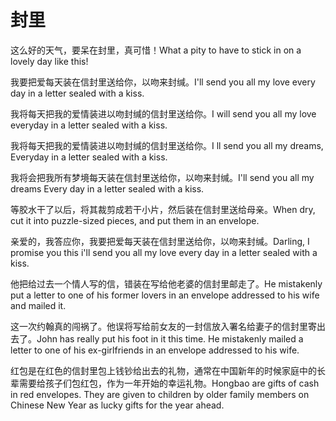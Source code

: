 # 封里

<p><span class="chinese">这么好的天气，要呆在封里，真可惜！</span><span class="english">What a pity to have to stick in on a lovely day like this!</span></p>

<p><span class="chinese">我要把爱每天装在信封里送给你，以吻来封缄。</span><span class="english">I'll send you all my love every day in a letter sealed with a kiss.</span></p>

<p><span class="chinese">我将每天把我的爱情装进以吻封缄的信封里送给你。</span><span class="english">I will send you all my love everyday in a letter sealed with a kiss.</span></p>

<p><span class="chinese">我将每天把我的爱情装进以吻封缄的信封里送给你。</span><span class="english">I ll send you all my dreams, Everyday in a letter sealed with a kiss.</span></p>

<p><span class="chinese">我将会把我所有梦境每天装在信封里送给你，以吻来封缄。</span><span class="english">I'll send you all my dreams Every day in a letter sealed with a kiss.</span></p>

<p><span class="chinese">等胶水干了以后，将其裁剪成若干小片，然后装在信封里送给母亲。</span><span class="english">When dry, cut it into puzzle-sized pieces, and put them in an envelope.</span></p>

<p><span class="chinese">亲爱的，我答应你，我要把爱每天装在信封里送给你，以吻来封缄。</span><span class="english">Darling, I promise you this i'll send you all my love every day in a letter sealed with a kiss.</span></p>

<p><span class="chinese">他把给过去一个情人写的信，错装在写给他老婆的信封里邮走了。</span><span class="english">He mistakenly put a letter to one of his former lovers in an envelope addressed to his wife and mailed it.</span></p>

<p><span class="chinese">这一次约翰真的闯祸了。他误将写给前女友的一封信放入署名给妻子的信封里寄出去了。</span><span class="english">John has really put his foot in it this time. He mistakenly mailed a letter to one of his ex-girlfriends in an envelope addressed to his wife.</span></p>

<p><span class="chinese">红包是在红色的信封里包上钱钞给出去的礼物，通常在中国新年的时候家庭中的长辈需要给孩子们包红包，作为一年开始的幸运礼物。</span><span class="english">Hongbao are gifts of cash in red envelopes. They are given to children by older family members on Chinese New Year as lucky gifts for the year ahead.</span></p>

